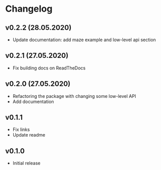 # Changelog

## v0.2.2 (28.05.2020)

- Update documentation: add maze example and low-level api section 

## v0.2.1 (27.05.2020)

- Fix building docs on ReadTheDocs

## v0.2.0 (27.05.2020)

- Refactoring the package with changing some low-level API
- Add documentation

## v0.1.1

- Fix links
- Update readme

## v0.1.0

- Initial release
